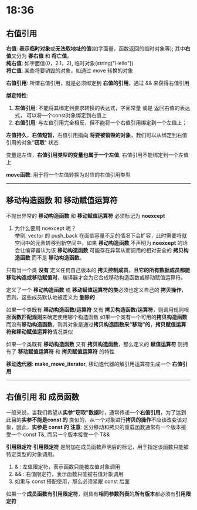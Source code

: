 # 18:36

## 右值引用
**右值**: **表示临时对象**或**无法取地址的值**(如字面量，函数返回的临时对象等); 其中**右值**又分为 **春右值** 和 **将亡值**。<br> **纯右值**: 如字面值(0，2.1，2), 临时对象(string("Hello")) <br> **将亡值**: 某些将要销毁的对象，如通过 move 转换的对象

**右值引用**: 所谓右值引用，就是必须绑定到 **右值的引用**，通过 && 来获得右值引用

**绑定特性**:
1. **左值引用**: 不能将其绑定到要求转换的表达式，字面常量 或是 返回右值的表达式， 可以将一个const对象绑定到右值上
2. **右值引用**: 与左值引用完全相反，但不能将一个右值引用绑定到一个左值上；

**左值持久**，**右值短暂**，右值引用指向 **将要被销毁的对象**，我们可以从绑定到右值引用的对象"**窃取**" 状态

变量是左值，**右值引用类型的变量也属于一个左值**, 右值引用不能绑定到一个左值上

**move函数**: 用于将一个左值转换为对应的右值引用类型

---

## 移动构造函数 和 移动赋值运算符
不抛出异常的 **移动构造函数** 和 **移动赋值运算符** 必须标记为 **noexcept** 
1. 为什么要用 noexcept 呢？<br> 举例: vector 的 push_back 在面临容量不足的情况下会扩容，此时需要将就空间中的元素转移到新空间中，如果 **移动构造函数** 不声明为 **noexcept** 的话会让编译器认为该 **移动构造函数** 可能存在异常从而调用的相对安全的 **拷贝构造函数** 而不是 **移动构造函数**。
   
只有当一个类 **没有** 定义任何自己版本的 **拷贝控制成员**，**且它的所有数据成员都能移动构造或移动赋值时**，编译器才会为它合成移动构造函数或移动赋值运算符。

定义了一个 **移动构造函数** 或 **移动赋值运算符的类**必须也定义自己的 **拷贝操作**，否则，这些成员默认地被定义为 **删除的**

如果一个类既有 **移动构造函数/运算符** 又有 **拷贝构造函数/运算符**，则调用规则根据**函数匹配规则**来确定使用哪个构造函数
如果一个类有一个可用的**拷贝构造函数**而没有**移动构造函数**，则其对象是通过**拷贝构造函数来“移动”的**，**拷贝赋值运算符和移动赋值运算符**情况类似

如果一个类既有 **移动构造函数** 又有 **拷贝构造函数**，那么定义的 **赋值运算符** 则拥有了 **移动赋值运算符** 和 **拷贝赋值运算符** 的特性

**移动迭代器**: **make_move_iterator**, 移动迭代器的解引用运算符生成一个 **右值引用**

---

## 右值引用 和 成员函数

一般来说，当我们希望从**实参“窃取”数据**时，通常传递一个**右值引用**，为了达到此目的**实参不能是const 的**
类似的，从一个对象进行**拷贝的操作**不应该改变该对象，因此，**实参是 const 的** 
**注意**: 区分移动和拷贝的重载函数通常有一个版本接受一个 const T&, 而另一个版本接受一个 T&&

**引用限定符**
**引用限定符** 是附加在成员函数声明后的标记，用于指定该函数只能被特定类型的对象调用。
1. & : 左值限定符，表示函数只能被左值对象调用
2. && : 右值限定符，表示函数只能被右值对象调用
3. 如果与 const 搭配使用，那么必须紧跟 const 后面

如果一个**成员函数有引用限定符**，则具有**相同参数列表**的**所有版本**都必须有**引用限定符**
        


       

        






